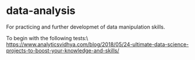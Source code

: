 # data-analysis
For practicing and further developmet of data manipulation skills.

To begin with the following tests:\\
https://www.analyticsvidhya.com/blog/2018/05/24-ultimate-data-science-projects-to-boost-your-knowledge-and-skills/
